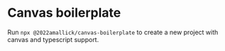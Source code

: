 # Canvas boilerplate

Run `npx @2022amallick/canvas-boilerplate` to create a new project with canvas and typescript support.
